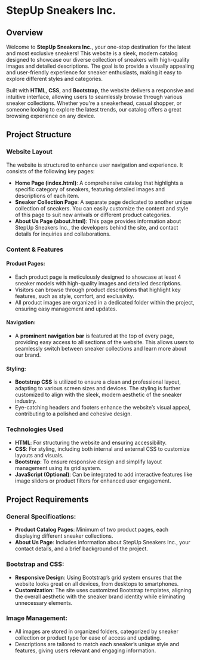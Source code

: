 # StepUp Sneakers Inc. 

## Overview

Welcome to **StepUp Sneakers Inc.**, your one-stop destination for the latest and most exclusive sneakers! This website is a sleek, modern catalog designed to showcase our diverse collection of sneakers with high-quality images and detailed descriptions. The goal is to provide a visually appealing and user-friendly experience for sneaker enthusiasts, making it easy to explore different styles and categories.

Built with **HTML**, **CSS**, and **Bootstrap**, the website delivers a responsive and intuitive interface, allowing users to seamlessly browse through various sneaker collections. Whether you're a sneakerhead, casual shopper, or someone looking to explore the latest trends, our catalog offers a great browsing experience on any device.

## Project Structure

### Website Layout
The website is structured to enhance user navigation and experience. It consists of the following key pages:

- **Home Page (index.html)**: A comprehensive catalog that highlights a specific category of sneakers, featuring detailed images and descriptions of each item.
- **Sneaker Collection Page**: A separate page dedicated to another unique collection of sneakers. You can easily customize the content and style of this page to suit new arrivals or different product categories.
- **About Us Page (about.html)**: This page provides information about StepUp Sneakers Inc., the developers behind the site, and contact details for inquiries and collaborations.

### Content & Features

#### Product Pages:
- Each product page is meticulously designed to showcase at least 4 sneaker models with high-quality images and detailed descriptions.
- Visitors can browse through product descriptions that highlight key features, such as style, comfort, and exclusivity.
- All product images are organized in a dedicated folder within the project, ensuring easy management and updates.

#### Navigation:
- A **prominent navigation bar** is featured at the top of every page, providing easy access to all sections of the website. This allows users to seamlessly switch between sneaker collections and learn more about our brand.
  
#### Styling:
- **Bootstrap CSS** is utilized to ensure a clean and professional layout, adapting to various screen sizes and devices. The styling is further customized to align with the sleek, modern aesthetic of the sneaker industry.
- Eye-catching headers and footers enhance the website’s visual appeal, contributing to a polished and cohesive design.

### Technologies Used

- **HTML**: For structuring the website and ensuring accessibility.
- **CSS**: For styling, including both internal and external CSS to customize layouts and visuals.
- **Bootstrap**: To ensure responsive design and simplify layout management using its grid system.
- **JavaScript (Optional)**: Can be integrated to add interactive features like image sliders or product filters for enhanced user engagement.

## Project Requirements

### General Specifications:
- **Product Catalog Pages**: Minimum of two product pages, each displaying different sneaker collections.
- **About Us Page**: Includes information about StepUp Sneakers Inc., your contact details, and a brief background of the project.

### Bootstrap and CSS:
- **Responsive Design**: Using Bootstrap’s grid system ensures that the website looks great on all devices, from desktops to smartphones.
- **Customization**: The site uses customized Bootstrap templates, aligning the overall aesthetic with the sneaker brand identity while eliminating unnecessary elements.
  
### Image Management:
- All images are stored in organized folders, categorized by sneaker collection or product type for ease of access and updating.
- Descriptions are tailored to match each sneaker’s unique style and features, giving users relevant and engaging information.


